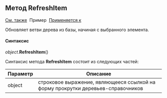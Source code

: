 <html>
<head>
  <title>Текущее дерево\RefreshItem</title>
  <link rel="stylesheet" href="../../../common.css" />
</head>
<body>
  <h2>Метод RefreshItem</h2>
  <p>
    <a href="../FrmEditTree.html">См. также</a>&nbsp;
    Пример&nbsp; <a href="../FrmEditTree.html">Применяется к</a>
  </p>

  <p>
    Обновляет ветви дерева из базы, начиная с выбранного элемента.
  </p>

  <h4>Синтаксис</h4>

  <p>
    <em>object</em>.<strong>RefreshItem</strong>()
  </p>

  <p>
    Синтаксис метода <strong>RefreshItem</strong>
    состоит из следующих частей:
  </p>

  <table>
    <thead>
      <tr>
        <th>Параметр</th>
        <th>Описание</th>
      </tr>
    </thead>
    <tbody>
      <tr>
        <td class="param">object</td>
        <td>строковое выражение, являющееся ссылкой на форму прокрутки деревьев-справочников</td>
      </tr>
    </tbody>
  </table>
</body>
</html>